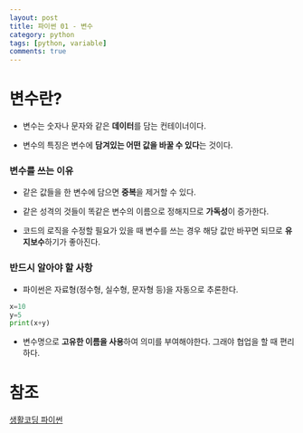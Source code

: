 ```yaml
---
layout: post
title: 파이썬 01 - 변수
category: python
tags: [python, variable]
comments: true
---
```


# 변수란?

- 변수는 숫자나 문자와 같은 **데이터**를 담는 컨테이너이다.

- 변수의 특징은 변수에 **담겨있는 어떤 값을 바꿀 수 있다**는 것이다.

### 변수를 쓰는 이유

- 같은 값들을 한 변수에 담으면 **중복**을 제거할 수 있다.

- 같은 성격의 것들이 똑같은 변수의 이름으로 정해지므로 **가독성**이 증가한다.

- 코드의 로직을 수정할 필요가 있을 때 변수를 쓰는 경우 해당 값만 바꾸면 되므로 **유지보수**하기가 좋아진다.


### 반드시 알아야 할 사항

- 파이썬은 자료형(정수형, 실수형, 문자형 등)을 자동으로 추론한다.

```python
x=10
y=5
print(x+y)
```

- 변수명으로 **고유한 이름을 사용**하여 의미를 부여해야한다. 그래야 협업을 할 때 편리하다.


# 참조
[생활코딩 파이썬](https://opentutorials.org/course/1750/9681)
